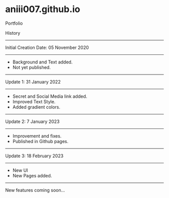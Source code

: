# aniii007.github.io
Portfolio

History

--------------------------------------
Initial Creation Date: 05 November 2020 
_____________________________________
- Background and Text added.
- Not yet published.

----------------------------------------
Update 1: 31 January 2022
_____________________________________
- Secret and Social Media link added.
- Improved Text Style.
- Added gradient colors.

--------------------------------------------
Update 2: 7 January 2023
_____________________________________
- Improvement and fixes.
- Published in Github pages.

--------------------------------------------
Update 3: 18 February 2023
_____________________________________
- New UI
- New Pages added.
______________________________________
New features coming soon...

